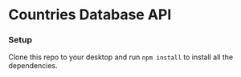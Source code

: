 # Countries Database API

### Setup
Clone this repo to your desktop and run `npm install` to install all the dependencies.
